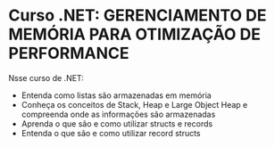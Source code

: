 # Curso .NET: GERENCIAMENTO DE MEMÓRIA PARA OTIMIZAÇÃO DE PERFORMANCE

Nsse curso de .NET:

- Entenda como listas são armazenadas em memória
- Conheça os conceitos de Stack, Heap e Large Object Heap e compreenda onde as informações são armazenadas
- Aprenda o que são e como utilizar structs e records
- Entenda o que são e como utilizar record structs
